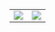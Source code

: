 <table>
  <tr>
    <td>
      <picture>
        <source
          srcset="https://github-readme-stats.vercel.app/api?username=quiroga360&show_icons=true&theme=midnight-purple"
          media="(prefers-color-scheme: dark)"
        />
        <source
          srcset="https://github-readme-stats.vercel.app/api?username=anuraghazra&show_icons=true"
          media="(prefers-color-scheme: light), (prefers-color-scheme: no-preference)"
        />
        <img src="https://github-readme-stats.vercel.app/api?username=anuraghazra&show_icons=true" />
      </picture>
    </td>
    <td>
      <a href="https://github.com/quiroga360/github-readme-stats">
        <img src="https://github-readme-stats.vercel.app/api/top-langs/?username=quiroga360&theme=midnight-purple" />
      </a>
    </td>
  </tr>
</table>
